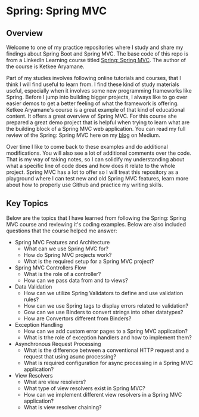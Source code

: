 # Spring: Spring MVC

## Overview

Welcome to one of my practice repositories where I study and share my findings about Spring Boot and Spring MVC. The base code of this repo is from a LinkedIn Learning course titled [Spring: Spring MVC](https://www.linkedin.com/learning/spring-spring-mvc-2/spring-mvc-for-robust-applications?contextUrn=urn%3Ali%3AlyndaLearningPath%3A5b101b04498e06fb6e2d8785&resume=false&u=78163626). The author of the course is Ketkee Aryamane. 

Part of my studies involves following online tutorials and courses, that I think I will find useful to learn from. 
I find these kind of study materials useful, especially when it involves some new programming frameworks like Spring. 
Before I jump into building bigger projects, I always like to go over easier demos to get a better feeling of what the framework is offering. 
Ketkee Aryamane's course is a great example of that kind of educational content. It offers a great overview of Spring MVC. For this course she prepared a great demo project that is helpful when trying to learn what are the building block of a Spring MVC web application. 
You can read my full review of the Spring: Spring MVC here on my [blog](https://medium.com/@gregoryszy/introduction-3d69f1278f84) on Medium. 

Over time I like to come back to these examples and do additional modifications. You will also see a lot of additional comments over the code. That is my way of taking notes, so I can solidify my understanding about what a specific line of code does and how does it relate to the whole project. Spring MVC has a lot to offer so I will treat this repository  as a playground where I can test new and old Spring MVC features, learn more about how to properly use Github and practice my writing skills. 

## Key Topics

Below are the topics that I have learned from following the Spring: Spring MVC course and reviewing it's coding examples. Below are also included questions that the course helped me answer:

* Spring MVC Features and Architecture
  * What can we use Spring MVC for?
  * How do Spring MVC projects work?
  * What is the required setup for a Spring MVC project? 
* Spring MVC Controllers Flow
  * What is the role of a controller?
  * How can we pass data from and to views? 
* Data Validation
  * How can we utilize Spring Validators to define and use validation rules?
  * How can we use Spring tags to display errors related to validation? 
  * Gow can we use Binders to convert strings into other datatypes? 
  * How are Convertors different from Binders? 
* Exception Handling
  * How can we add custom error pages to a Spring MVC application?
  * What is trhe role of exception handlers and how to implement them? 
* Asynchronous Request Processing
  * What is the difference between a conventional HTTP request and a request that using asunc processing? 
  * What is required configuration for async processing in a Spring MVC application?
* View Resolvers
  * What are view resolvers?
  * What type of view resolvers exist in Spring MVC?
  * How can we implement different view resolvers in a Spring MVC application?
  * What is view resolver chaining? 
 
